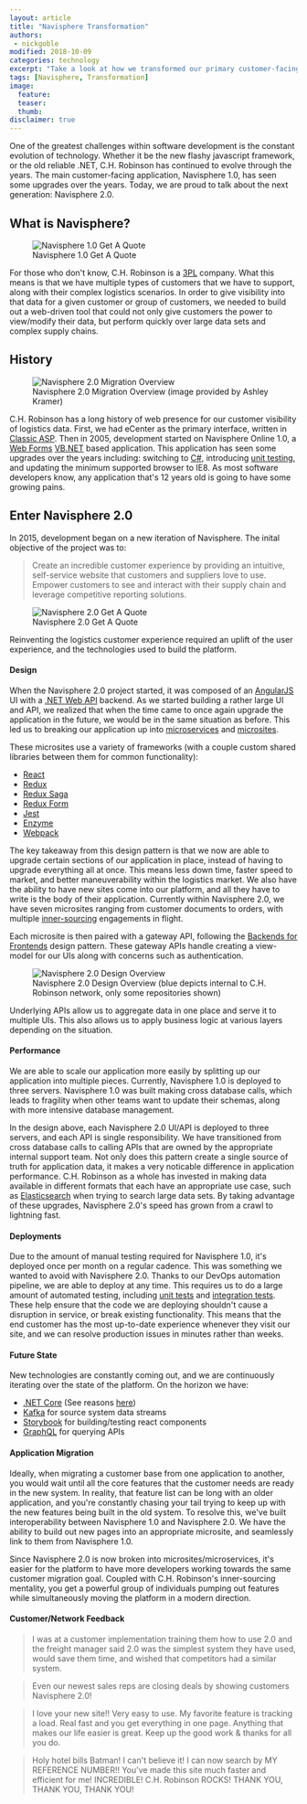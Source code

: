 ```yaml
---
layout: article
title: "Navisphere Transformation"
authors:
 - nickgoble
modified: 2018-10-09
categories: technology
excerpt: "Take a look at how we transformed our primary customer-facing application."
tags: [Navisphere, Transformation]
image:
  feature:
  teaser:
  thumb:
disclaimer: true
---
```


One of the greatest challenges within software development is the constant evolution of technology.  Whether it be the new flashy javascript framework, or the old reliable .NET, C.H. Robinson has continued to evolve through the years.  The main customer-facing application, Navisphere 1.0, has seen some upgrades over the years.  Today, we are proud to talk about the next generation: Navisphere 2.0.

## What is Navisphere?

<figure>
	<img src="{{site.url}}{{site.baseurl}}/images/posts/2018/onlineOne.png" alt="Navisphere 1.0 Get A Quote" aria-label="Navisphere 1.0 Get A Quote">
	<figcaption>Navisphere 1.0 Get A Quote</figcaption>
</figure>

For those who don't know, C.H. Robinson is a [3PL](https://en.wikipedia.org/wiki/Third-party_logistics) company.  What this means is that we have multiple types of customers that we have to support, along with their complex logistics scenarios.  In order to give visibility into that data for a given customer or group of customers, we needed to build out a web-driven tool that could not only give customers the power to view/modify their data, but perform quickly over large data sets and complex supply chains.

## History

<figure>
	<img src="{{site.url}}{{site.baseurl}}/images/posts/2018/navisphere-online-roadmap.png" alt="Navisphere 2.0 Migration Overview" aria-label="Navisphere 2.0 Migration Overview">
	<figcaption>Navisphere 2.0 Migration Overview (image provided by Ashley Kramer)</figcaption>
</figure>

C.H. Robinson has a long history of web presence for our customer visibility of logistics data.  First, we had eCenter as the primary interface, written in [Classic ASP](https://en.wikipedia.org/wiki/Active_Server_Pages).  Then in 2005, development started on Navisphere Online 1.0, a [Web Forms](https://www.asp.net/web-forms) [VB.NET](https://en.wikipedia.org/wiki/Visual_Basic_.NET) based application.  This application has seen some upgrades over the years including: switching to [C#](https://en.wikipedia.org/wiki/C_Sharp_(programming_language)), introducing [unit testing](https://en.wikipedia.org/wiki/Unit_testing), and updating the minimum supported browser to IE8.  As most software developers know, any application that's 12 years old is going to have some growing pains.

## Enter Navisphere 2.0

In 2015, development began on a new iteration of Navisphere.  The inital objective of the project was to:
>Create an incredible customer experience by providing an intuitive, self-service website that customers and suppliers love to use. Empower customers to see and interact with their supply chain and leverage competitive reporting solutions.

<figure>
	<img src="{{site.url}}{{site.baseurl}}/images/posts/2018/onlineTwo.png" alt="Navisphere 2.0 Get A Quote" aria-label="Navisphere 2.0 Get A Quote">
	<figcaption>Navisphere 2.0 Get A Quote</figcaption>
</figure>

Reinventing the logistics customer experience required an uplift of the user experience, and the technologies used to build the platform.

#### Design

When the Navisphere 2.0 project started, it was composed of an [AngularJS](https://angularjs.org/) UI with a [.NET Web API](https://www.asp.net/web-api) backend.  As we started building a rather large UI and API, we realized that when the time came to once again upgrade the application in the future, we would be in the same situation as before. This led us to breaking our application up into [microservices](https://en.wikipedia.org/wiki/Microservices) and [microsites](https://en.wikipedia.org/wiki/Microsite).  

These microsites use a variety of frameworks (with a couple custom shared libraries between them for common functionality):
- [React](https://reactjs.org/)
- [Redux](https://redux.js.org/)
- [Redux Saga](https://github.com/redux-saga/redux-saga)
- [Redux Form](https://redux-form.com/)
- [Jest](https://jestjs.io/)
- [Enzyme](https://github.com/airbnb/enzyme)
- [Webpack](https://webpack.js.org/)

The key takeaway from this design pattern is that we now are able to upgrade certain sections of our application in place, instead of having to upgrade everything all at once.  This means less down time, faster speed to market, and better maneuverability within the logistics market.  We also have the ability to have new sites come into our platform, and all they have to write is the body of their application.  Currently within Navisphere 2.0, we have seven microsites ranging from customer documents to orders, with multiple [inner-sourcing](https://en.wikipedia.org/wiki/Inner_source) engagements in flight.

Each microsite is then paired with a gateway API, following the [Backends for Frontends](https://docs.microsoft.com/en-us/azure/architecture/patterns/backends-for-frontends) design pattern.  These gateway APIs handle creating a view-model for our UIs along with concerns such as authentication.

<figure>
	<img src="{{site.url}}{{site.baseurl}}/images/posts/2018/navisphere-online-design.png" alt="Navisphere 2.0 Design Overview" aria-label="Navisphere 2.0 Design Overview">
	<figcaption>Navisphere 2.0 Design Overview (blue depicts internal to C.H. Robinson network, only some repositories shown)</figcaption>
</figure>

Underlying APIs allow us to aggregate data in one place and serve it to multiple UIs.  This also allows us to apply business logic at various layers depending on the situation.

#### Performance

We are able to scale our application more easily by splitting up our application into multiple pieces.  Currently, Navisphere 1.0 is deployed to three servers.  Navisphere 1.0 was built making cross database calls, which leads to fragility when other teams want to update their schemas, along with more intensive database management.

In the design above, each Navisphere 2.0 UI/API is deployed to three servers, and each API is single responsibility.  We have transitioned from cross database calls to calling APIs that are owned by the appropriate internal support team.  Not only does this pattern create a single source of truth for application data, it makes a very noticable difference in application performance.  C.H. Robinson as a whole has invested in making data available in different formats that each have an appropriate use case, such as [Elasticsearch](https://www.elastic.co/) when trying to search large data sets.  By taking advantage of these upgrades, Navisphere 2.0's speed has grown from a crawl to lightning fast.

#### Deployments

Due to the amount of manual testing required for Navisphere 1.0, it's deployed once per month on a regular cadence.  This was something we wanted to avoid with Navisphere 2.0.  Thanks to our DevOps automation pipeline, we are able to deploy at any time.  This requires us to do a large amount of automated testing, including [unit tests](https://en.wikipedia.org/wiki/Unit_testing) and [integration tests](https://en.wikipedia.org/wiki/Integration_testing).  These help ensure that the code we are deploying shouldn't cause a disruption in service, or break existing functionality.  This means that the end customer has the most up-to-date experience whenever they visit our site, and we can resolve production issues in minutes rather than weeks.

#### Future State

New technologies are constantly coming out, and we are continuously iterating over the state of the platform.  On the horizon we have:
- [.NET Core](https://docs.microsoft.com/en-us/dotnet/core)  (See reasons [here](https://docs.microsoft.com/en-us/dotnet/standard/choosing-core-framework-server))
- [Kafka](https://kafka.apache.org/) for source system data streams 
- [Storybook](https://storybook.js.org/) for building/testing react components
- [GraphQL](https://graphql.org/) for querying APIs

#### Application Migration

Ideally, when migrating a customer base from one application to another, you would wait until all the core features that the customer needs are ready in the new system.  In reality, that feature list can be long with an older application, and you're constantly chasing your tail trying to keep up with the new features being built in the old system.  To resolve this, we've built interoperability between Navisphere 1.0 and Navisphere 2.0.  We have the ability to build out new pages into an appropriate microsite, and seamlessly link to them from Navisphere 1.0.

Since Navisphere 2.0 is now broken into microsites/microservices, it's easier for the platform to have more developers working towards the same customer migration goal.  Coupled with C.H. Robinson's inner-sourcing mentality, you get a powerful group of individuals pumping out features while simultaneously moving the platform in a modern direction.

#### Customer/Network Feedback

>I was at a customer implementation training them how to use 2.0 and the freight manager said 2.0 was the simplest system they have used, would save them time, and wished that competitors had a similar system.

>Even our newest sales reps are closing deals by showing customers Navisphere 2.0!

>I love your new site!!  Very easy to use.  My favorite feature is tracking a load.  Real fast and you get everything in one page.  Anything that makes our life easier is great.  Keep up the good work & thanks for all you do.

>Holy hotel bills Batman! I can't believe it! I can now search by MY REFERENCE NUMBER!! You've made this site much faster and efficient for me!  INCREDIBLE! C.H. Robinson ROCKS! THANK YOU, THANK YOU, THANK YOU!
